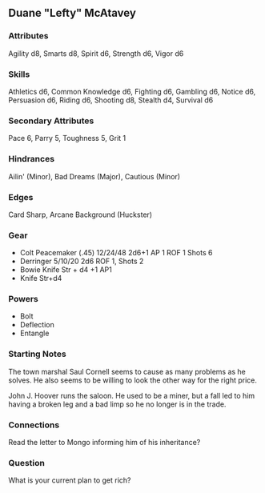 ## Duane "Lefty" McAtavey

### Attributes
Agility d8, Smarts d8, Spirit d6, Strength d6, Vigor d6

### Skills
Athletics d6, Common Knowledge d6, Fighting d6, Gambling d6, Notice d6, Persuasion d6, Riding d6, Shooting d8, Stealth d4, Survival d6

### Secondary Attributes
Pace 6, Parry 5, Toughness 5, Grit 1

### Hindrances
Ailin' (Minor), Bad Dreams (Major), Cautious (Minor)

### Edges
Card Sharp, Arcane Background (Huckster)

### Gear
* Colt Peacemaker (.45) 12/24/48 2d6+1 AP 1 ROF 1 Shots 6
* Derringer 5/10/20 2d6 ROF 1, Shots 2
* Bowie Knife Str + d4 +1 AP1
* Knife Str+d4

### Powers

* Bolt
* Deflection
* Entangle

### Starting Notes

The town marshal Saul Cornell seems to cause as many problems as he solves. He also seems to be willing to look the other way for the right price.

John J. Hoover runs the saloon. He used to be a miner, but a fall led to him having a broken leg and a bad limp so he no longer is in the trade.

### Connections

Read the letter to Mongo informing him of his inheritance?

### Question

What is your current plan to get rich?